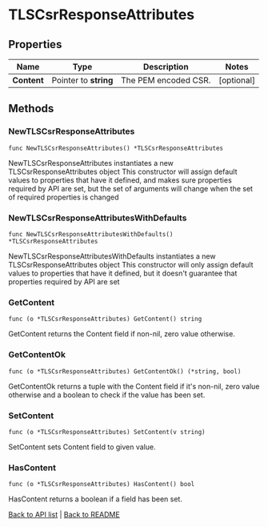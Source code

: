 # TLSCsrResponseAttributes

## Properties

Name | Type | Description | Notes
------------ | ------------- | ------------- | -------------
**Content** | Pointer to **string** | The PEM encoded CSR. | [optional] 

## Methods

### NewTLSCsrResponseAttributes

`func NewTLSCsrResponseAttributes() *TLSCsrResponseAttributes`

NewTLSCsrResponseAttributes instantiates a new TLSCsrResponseAttributes object
This constructor will assign default values to properties that have it defined,
and makes sure properties required by API are set, but the set of arguments
will change when the set of required properties is changed

### NewTLSCsrResponseAttributesWithDefaults

`func NewTLSCsrResponseAttributesWithDefaults() *TLSCsrResponseAttributes`

NewTLSCsrResponseAttributesWithDefaults instantiates a new TLSCsrResponseAttributes object
This constructor will only assign default values to properties that have it defined,
but it doesn't guarantee that properties required by API are set

### GetContent

`func (o *TLSCsrResponseAttributes) GetContent() string`

GetContent returns the Content field if non-nil, zero value otherwise.

### GetContentOk

`func (o *TLSCsrResponseAttributes) GetContentOk() (*string, bool)`

GetContentOk returns a tuple with the Content field if it's non-nil, zero value otherwise
and a boolean to check if the value has been set.

### SetContent

`func (o *TLSCsrResponseAttributes) SetContent(v string)`

SetContent sets Content field to given value.

### HasContent

`func (o *TLSCsrResponseAttributes) HasContent() bool`

HasContent returns a boolean if a field has been set.


[Back to API list](../README.md#documentation-for-api-endpoints) | [Back to README](../README.md)
